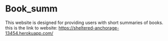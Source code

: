 # Book_summ
This website is designed for providing users with short summaries of books.
this is the link to website: https://sheltered-anchorage-13454.herokuapp.com/
